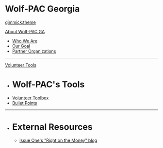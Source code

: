 <!--
  -- Name of your wiki
  -- Do NOT remove the leading `#` character.
  -->

# Wolf-PAC Georgia


<!--
  -- Default theme
  -- (Read: http://dynalon.github.io/mdwiki/#!customizing.md#Theme_chooser)
  -->

[gimmick:theme](flatly)


<!--
  -- Navigation
  -- (Read: http://dynalon.github.io/mdwiki/#!quickstart.md#Adding_a_navigation)
  -->

[About Wolf-PAC GA]()

  * [Who We Are](pages/about_us/who_we_are.md)
  * [Our Goal](pages/about_us/our_goal.md)
  * [Partner Organizations](pages/about_us/partner_orgs.md)
  ----
  
[Volunteer Tools]()

  * # Wolf-PAC's Tools
  * [Volunteer Toolbox](https://drive.google.com/open?id=1LnTEeJ4TwiMvRh9R8QlFABL9h7hxzBTF9BtQrNJJ-I8)
  * [Bullet Points](https://docs.google.com/document/d/1LnTEeJ4TwiMvRh9R8QlFABL9h7hxzBTF9BtQrNJJ-I8/edit?usp=sharing)
  ----
  * # External Resources
    * [Issue One's "Right on the Money" blog](https://rightonmoney.tumblr.com)
